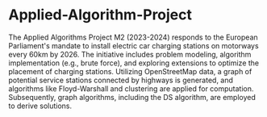 # Applied-Algorithm-Project

The Applied Algorithms Project M2 (2023-2024) responds to the European Parliament's mandate to install electric car charging stations on motorways every 60km by 2026. The initiative includes problem modeling, algorithm implementation (e.g., brute force), and exploring extensions to optimize the placement of charging stations. Utilizing OpenStreetMap data, a graph of potential service stations connected by highways is generated, and algorithms like Floyd-Warshall and clustering are applied for computation. Subsequently, graph algorithms, including the DS algorithm, are employed to derive solutions.
